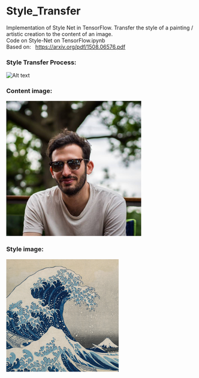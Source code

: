 # Style_Transfer
Implementation of Style Net in TensorFlow.
Transfer the style of a painting / artistic creation to the content of an image.  
Code on Style-Net on TensorFlow.ipynb  
Based on:   
https://arxiv.org/pdf/1508.06576.pdf  
### Style Transfer Process:   
![Alt text](stylenet_gif.gif?raw=true "Style Transfer Process")  
### Content image:  
![Alt text](content_small.png?raw=true "Content")  
### Style image:  
![Alt text](style.jpg?raw=true "Style")  
